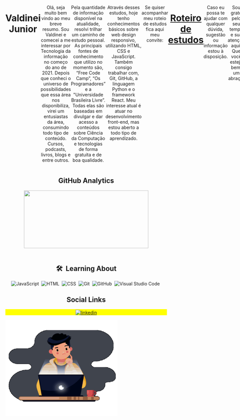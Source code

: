  <div align="center" style="display: flex">
 <h1>
   Valdinei Junior
 </h1>

Olá, seja muito bem vindo ao meu breve resumo. Sou Valdinei e comecei a me interessar por Tecnologia da informação no começo do ano de 2021. Depois que conheci o universo de possibilidades que essa área nos disponibiliza, virei um entusiastas da área, consumindo todo tipo de conteúdo. Cursos, podcasts, livros, blogs e entre outros.

Pela quantidade de informação disponível na atualidade, resolvi trilhar um caminho de estudo pessoal. As principais fontes de conhecimento que utilizo no momento são, “Free Code Camp”, “Os Programadores” e a "Universidade Brasileira Livre”. Todas elas são baseadas em divulgar e dar acesso a conteúdos sobre Ciência da Computação e tecnologias de forma gratuita e de boa qualidade.

Através desses estudos, hoje tenho conhecimentos básicos sobre web design responsivo, utilizando HTML, CSS e JavaScript. Também consigo trabalhar com, Git, GitHub, a linguagem Python e o framework React. Meu interesse atual é atuar no desenvolvimento front-end, mas estou aberto a todo tipo de aprendizado.

Se quiser acompanhar meu roteio de estudos fica aqui meu convite:


<div align="center" style="display: flex">
    <h1><a href="https://github.com/ValdineiJunior/roteiro-de-estudos">Roteiro de estudos</a></h1>
</div>

Caso eu possa te ajudar com qualquer dúvida, sugestão ou informação estou à disposição.

Sou grato pelo seu tempo e sua atenção aqui. Que você esteja bem, um abraço!

</div>

<h2 align="center">GitHub Analytics</h2>

<div align="center">
      <img
      width="388"
      height="180em"
      src="https://github-readme-stats.vercel.app/api/top-langs/?username=ValdineiJunior&layout=compact&langs_count=7&theme=tokyonight"
    />
  </a>
</div>
<br />
<div align="center">
  
  ## 🛠 &nbsp;Learning About
  ![JavaScript](https://img.shields.io/badge/-JavaScript-05122A?style=flat&logo=javascript)&nbsp;
  ![HTML](https://img.shields.io/badge/-HTML-05122A?style=flat&logo=HTML5)&nbsp;
  ![CSS](https://img.shields.io/badge/-CSS-05122A?style=flat&logo=CSS3&logoColor=1572B6)&nbsp;
  ![Git](https://img.shields.io/badge/-Git-05122A?style=flat&logo=git)&nbsp;
  ![GitHub](https://img.shields.io/badge/-GitHub-05122A?style=flat&logo=github)&nbsp;
  ![Visual Studio
  Code](https://img.shields.io/badge/-Visual%20Studio%20Code-05122A?style=flat&logo=visual-studio-code&logoColor=007ACC)&nbsp;

  <h2 align="center">Social Links</h2>

  <p align="center" style="background: yellow">
    <a
      href="https://www.linkedin.com/in/valdinei-de-paula-junior-009634230/"
      target="_blank"
    >
      <img
        align="center"
        src="https://img.shields.io/badge/-ValdineiJunior-05122A?style=flat&logo=linkedin"
        alt="linkedin"
      />
    </a>
  </p>
</div>

<div align="center" style="display: flex">
  <img
    width="350em"
    height="300em"
    src="https://github.com/ValdineiJunior/ValdineiJunior/blob/main/animation_500_kv8i962g.gif"
  />
</div>
</div>
